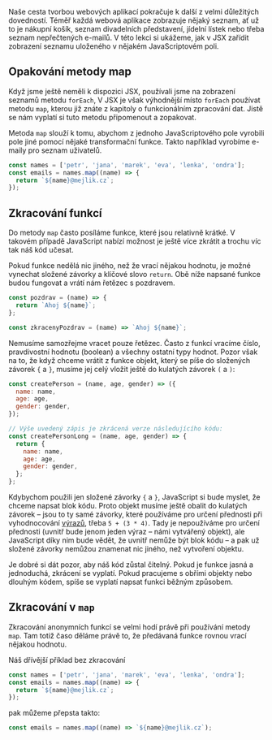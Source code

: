 Naše cesta tvorbou webových aplikací pokračuje k další z velmi důležitých dovedností. Téměř každá webová aplikace zobrazuje nějaký seznam, ať už to je nákupní košík, seznam divadelních představení, jídelní lístek nebo třeba seznam nepřečtených e-mailů. V této lekci si ukážeme, jak v JSX zařídit zobrazení seznamu uloženého v nějakém JavaScriptovém poli.

## Opakování metody map

Když jsme ještě neměli k dispozici JSX, používali jsme na zobrazení seznamů metodu `forEach`, V JSX je však výhodnější místo `forEach` používat metodu `map`, kterou již znáte z kapitoly o funkcionálním zpracování dat. Jistě se nám vyplatí si tuto metodu připomenout a zopakovat.

Metoda `map` slouží k tomu, abychom z jednoho JavaScriptového pole vyrobili pole jiné pomocí nějaké transformační funkce. Takto například vyrobíme e-maily pro seznam uživatelů.

```js
const names = ['petr', 'jana', 'marek', 'eva', 'lenka', 'ondra'];
const emails = names.map((name) => {
  return `${name}@mejlik.cz`;
});
```

## Zkracování funkcí

Do metody `map` často posíláme funkce, které jsou relativně krátké. V takovém případě JavaScript nabízí možnost je ještě více zkrátit a trochu víc tak náš kód učesat.

Pokud funkce nedělá nic jiného, než že vrací nějakou hodnotu, je možné vynechat složené závorky a klíčové slovo `return`. Obě níže napsané funkce budou fungovat a vrátí nám řetězec s pozdravem.

```js
const pozdrav = (name) => {
  return `Ahoj ${name}`;
};

const zkracenyPozdrav = (name) => `Ahoj ${name}`;
```

Nemusíme samozřejme vracet pouze řetězec. Často z funkcí vracíme číslo, pravdivostní hodnotu (boolean) a všechny ostatní typy hodnot. Pozor však na to, že když chceme vrátit z funkce objekt, který se píše do složených závorek `{` a `}`, musíme jej celý vložit ještě do kulatých závorek `(` a `)`:

```js
const createPerson = (name, age, gender) => ({
  name: name,
  age: age,
  gender: gender,
});

// Výše uvedený zápis je zkrácená verze následujícího kódu:
const createPersonLong = (name, age, gender) => {
  return {
    name: name,
    age: age,
    gender: gender,
  };
};
```

Kdybychom použili jen složené závorky `{` a `}`, JavaScript si bude myslet, že chceme napsat blok kódu. Proto objekt musíme ještě obalit do kulatých závorek – jsou to ty samé závorky, které používáme pro určení přednosti při vyhodnocování [výrazů](https://developer.mozilla.org/en-US/docs/Web/JavaScript/Reference/Operators), třeba `5 + (3 * 4)`. Tady je nepoužíváme pro určení přednosti (uvnitř bude jenom jeden výraz – námi vytvářený objekt), ale JavaScript díky nim bude vědět, že uvnitř nemůže být blok kódu – a pak už složené závorky nemůžou znamenat nic jiného, než vytvoření objektu.

Je dobré si dát pozor, aby náš kód zůstal čitelný. Pokud je funkce jasná a jednoduchá, zkrácení se vyplatí. Pokud pracujeme s obřími objekty nebo dlouhým kódem, spíše se vyplatí napsat funkci běžným způsobem.

## Zkracování v `map`

Zkracování anonymních funkcí se velmi hodí právě při používání metody `map`. Tam totiž časo děláme právě to, že předávaná funkce rovnou vrací nějakou hodnotu.

Náš dřívější příklad bez zkracování

```js
const names = ['petr', 'jana', 'marek', 'eva', 'lenka', 'ondra'];
const emails = names.map((name) => {
  return `${name}@mejlik.cz`;
});
```

pak můžeme přepsta takto:

```js
const emails = names.map((name) => `${name}@mejlik.cz`);
```
